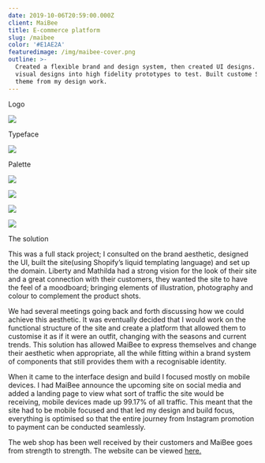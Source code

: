 ```yaml
---
date: 2019-10-06T20:59:00.000Z
client: MaiBee
title: E-commerce platform
slug: /maibee
color: '#E1AE2A'
featuredimage: /img/maibee-cover.png
outline: >-
  Created a flexible brand and design system, then created UI designs. Turned
  visual designs into high fidelity prototypes to test. Built custome Shopify
  theme from my design work.
---
```

<div class="OffsetContent Logo">

<p class="title">Logo</p>

![](/img/maibe-logo.svg)

</div>

<div class="OffsetContent">

<p class="title">Typeface</p>

![](/img/maibee-typeface.svg)

</div>

<div class="OffsetContent Colours">

<p class="title">Palette</p>

![](/img/maibee-colours.svg)

</div>

<div class="FullWidthImage">

![](/img/maibee-mobile-1.jpg)

</div>
<div class="FullWidthImage">

![](/img/maibee-combo.jpg)

</div>

<div class="FullWidthImage">

![](/img/maibee-mobile-2.jpg)

</div>
<div class="OffsetContent">

<p class="title">The solution</p>

<div class="content">

This was a full stack project; I consulted on the brand aesthetic, designed the UI, built the site(using Shopify’s liquid templating language) and set up the domain. Liberty and Mathilda had a strong vision for the look of their site and a great connection with their customers, they wanted the site to have the feel of a moodboard; bringing elements of illustration, photography and colour to complement the product shots. 

We had several meetings going back and forth discussing how we could achieve this aesthetic. It was eventually decided that I would work on the functional structure of the site and create a platform that allowed them to customise it as if it were an outfit, changing with the seasons and current trends. This solution has allowed MaiBee to express themselves and change their aesthetic when appropriate, all the while fitting within a brand system of components that still provides them with a recognisable identity. 

When it came to the interface design and build I focused mostly on mobile devices. I had MaiBee announce the upcoming site on social media and added a landing page to view what sort of traffic the site would be receiving, mobile devices made up 99.17% of all traffic. This meant that the site had to be mobile focused and that led my design and build focus, everything is optimised so that the entire journey from Instagram promotion to payment can be conducted seamlessly.

The web shop has been well received by their customers and MaiBee goes from strength to strength. The website can be viewed <a href="https://maibee.com/">here.</a>

</div>

</div>
